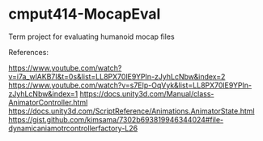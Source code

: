 # cmput414-MocapEval
Term project for evaluating humanoid mocap files

References:

https://www.youtube.com/watch?v=i7a_wlAKB7I&t=0s&list=LL8PX70lE9YPIn-zJyhLcNbw&index=2
https://www.youtube.com/watch?v=s7EIp-OqVyk&list=LL8PX70lE9YPIn-zJyhLcNbw&index=1
https://docs.unity3d.com/Manual/class-AnimatorController.html
https://docs.unity3d.com/ScriptReference/Animations.AnimatorState.html
https://gist.github.com/kimsama/7302b693819946344024#file-dynamicaniamotrcontrollerfactory-L26

